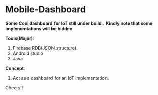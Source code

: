 # Mobile-Dashboard

**Some Cool dashboard for IoT still under build**..
**Kindly note that some implementations will be hidden**

**Tools(Major)**: 
1. Firebase RDB(JSON structure).
2. Android studio
3. Java

**Concept**:
1. Act as a dashboard for an IoT implementation.


Cheers!!
